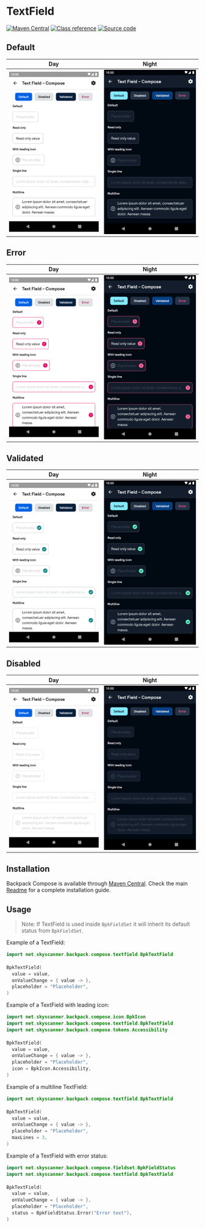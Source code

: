 # TextField

[![Maven Central](https://img.shields.io/maven-central/v/net.skyscanner.backpack/backpack-compose)](https://search.maven.org/artifact/net.skyscanner.backpack/backpack-compose)
[![Class reference](https://img.shields.io/badge/Class%20reference-Android-blue)](https://backpack.github.io/android/backpack-compose/net.skyscanner.backpack.compose.textfield)
[![Source code](https://img.shields.io/badge/Source%20code-GitHub-lightgrey)](https://github.com/Skyscanner/backpack-android/tree/main/backpack-compose/src/main/kotlin/net/skyscanner/backpack/compose/textfield)

## Default

| Day | Night |
| --- | --- |
| ![TextField component](https://raw.githubusercontent.com/Skyscanner/backpack-android/main/docs/compose/TextField/screenshots/default.png) |![TextField component - dark mode](https://raw.githubusercontent.com/Skyscanner/backpack-android/main/docs/compose/TextField/screenshots/default_dm.png) |

## Error

| Day | Night |
| --- | --- |
| ![Error TextField component](https://raw.githubusercontent.com/Skyscanner/backpack-android/main/docs/compose/TextField/screenshots/error.png) |![Error TextField component - dark mode](https://raw.githubusercontent.com/Skyscanner/backpack-android/main/docs/compose/TextField/screenshots/error_dm.png) |

## Validated

| Day | Night |
| --- | --- |
| ![Validated TextField component](https://raw.githubusercontent.com/Skyscanner/backpack-android/main/docs/compose/TextField/screenshots/validated.png) |![Validated TextField component - dark mode](https://raw.githubusercontent.com/Skyscanner/backpack-android/main/docs/compose/TextField/screenshots/validated_dm.png) |

## Disabled

| Day | Night |
| --- | --- |
| ![Disabled TextField component](https://raw.githubusercontent.com/Skyscanner/backpack-android/main/docs/compose/TextField/screenshots/disabled.png) |![Disabled TextField component - dark mode](https://raw.githubusercontent.com/Skyscanner/backpack-android/main/docs/compose/TextField/screenshots/disabled_dm.png) |

## Installation

Backpack Compose is available through [Maven Central](https://search.maven.org/artifact/net.skyscanner.backpack/backpack-compose). Check the main [Readme](https://github.com/skyscanner/backpack-android#installation) for a complete installation guide.

## Usage

> Note: If TextField is used inside `BpkFieldSet` it will inherit its default status from `BpkFieldSet`.

Example of a TextField:

```Kotlin
import net.skyscanner.backpack.compose.textfield.BpkTextField

BpkTextField(
  value = value,
  onValueChange = { value -> },
  placeholder = "Placeholder",
)
```

Example of a TextField with leading icon:

```Kotlin
import net.skyscanner.backpack.compose.icon.BpkIcon
import net.skyscanner.backpack.compose.textfield.BpkTextField
import net.skyscanner.backpack.compose.tokens.Accessibility

BpkTextField(
  value = value,
  onValueChange = { value -> },
  placeholder = "Placeholder",
  icon = BpkIcon.Accessibility,
)
```

Example of a multiline TextField:

```Kotlin
import net.skyscanner.backpack.compose.textfield.BpkTextField

BpkTextField(
  value = value,
  onValueChange = { value -> },
  placeholder = "Placeholder",
  maxLines = 3,
)
```

Example of a TextField with error status:

```Kotlin
import net.skyscanner.backpack.compose.fieldset.BpkFieldStatus
import net.skyscanner.backpack.compose.textfield.BpkTextField

BpkTextField(
  value = value,
  onValueChange = { value -> },
  placeholder = "Placeholder",
  status = BpkFieldStatus.Error("Error text"),
)
```
